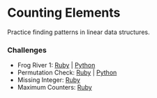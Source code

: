 # Counting Elements
Practice finding patterns in linear data structures.

### Challenges
* Frog River 1: [Ruby](frog-river.rb) | [Python](frog_river.py)
* Permutation Check: [Ruby](permutation-check.rb) | [Python](permutation_check.py)
* Missing Integer: [Ruby](missing-integer.rb)
* Maximum Counters: [Ruby](maximum-counters.rb)